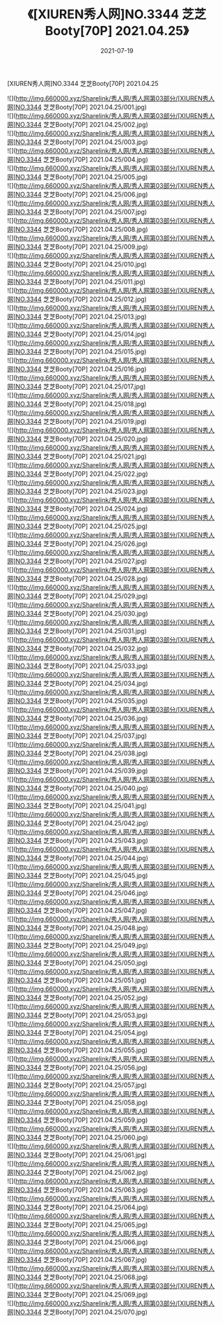 ﻿---
layout: post
title:  《[XIUREN秀人网]NO.3344 芝芝Booty[70P] 2021.04.25》
date:   2021-07-19
img: http://img.660000.xyz/Sharelink/秀人网/秀人网第03部分/[XIUREN秀人网]NO.3344 芝芝Booty[70P] 2021.04.25/000.jpg
categories: [美女, 清纯, 唯美]
---

[XIUREN秀人网]NO.3344 芝芝Booty[70P] 2021.04.25

  ![](http://img.660000.xyz/Sharelink/秀人网/秀人网第03部分/[XIUREN秀人网]NO.3344 芝芝Booty[70P] 2021.04.25/001.jpg) <br> ![](http://img.660000.xyz/Sharelink/秀人网/秀人网第03部分/[XIUREN秀人网]NO.3344 芝芝Booty[70P] 2021.04.25/002.jpg) <br> ![](http://img.660000.xyz/Sharelink/秀人网/秀人网第03部分/[XIUREN秀人网]NO.3344 芝芝Booty[70P] 2021.04.25/003.jpg) <br> ![](http://img.660000.xyz/Sharelink/秀人网/秀人网第03部分/[XIUREN秀人网]NO.3344 芝芝Booty[70P] 2021.04.25/004.jpg) <br> ![](http://img.660000.xyz/Sharelink/秀人网/秀人网第03部分/[XIUREN秀人网]NO.3344 芝芝Booty[70P] 2021.04.25/005.jpg) <br> ![](http://img.660000.xyz/Sharelink/秀人网/秀人网第03部分/[XIUREN秀人网]NO.3344 芝芝Booty[70P] 2021.04.25/006.jpg) <br> ![](http://img.660000.xyz/Sharelink/秀人网/秀人网第03部分/[XIUREN秀人网]NO.3344 芝芝Booty[70P] 2021.04.25/007.jpg) <br> ![](http://img.660000.xyz/Sharelink/秀人网/秀人网第03部分/[XIUREN秀人网]NO.3344 芝芝Booty[70P] 2021.04.25/008.jpg) <br> ![](http://img.660000.xyz/Sharelink/秀人网/秀人网第03部分/[XIUREN秀人网]NO.3344 芝芝Booty[70P] 2021.04.25/009.jpg) <br> ![](http://img.660000.xyz/Sharelink/秀人网/秀人网第03部分/[XIUREN秀人网]NO.3344 芝芝Booty[70P] 2021.04.25/010.jpg) <br> ![](http://img.660000.xyz/Sharelink/秀人网/秀人网第03部分/[XIUREN秀人网]NO.3344 芝芝Booty[70P] 2021.04.25/011.jpg) <br> ![](http://img.660000.xyz/Sharelink/秀人网/秀人网第03部分/[XIUREN秀人网]NO.3344 芝芝Booty[70P] 2021.04.25/012.jpg) <br> ![](http://img.660000.xyz/Sharelink/秀人网/秀人网第03部分/[XIUREN秀人网]NO.3344 芝芝Booty[70P] 2021.04.25/013.jpg) <br> ![](http://img.660000.xyz/Sharelink/秀人网/秀人网第03部分/[XIUREN秀人网]NO.3344 芝芝Booty[70P] 2021.04.25/014.jpg) <br> ![](http://img.660000.xyz/Sharelink/秀人网/秀人网第03部分/[XIUREN秀人网]NO.3344 芝芝Booty[70P] 2021.04.25/015.jpg) <br> ![](http://img.660000.xyz/Sharelink/秀人网/秀人网第03部分/[XIUREN秀人网]NO.3344 芝芝Booty[70P] 2021.04.25/016.jpg) <br> ![](http://img.660000.xyz/Sharelink/秀人网/秀人网第03部分/[XIUREN秀人网]NO.3344 芝芝Booty[70P] 2021.04.25/017.jpg) <br> ![](http://img.660000.xyz/Sharelink/秀人网/秀人网第03部分/[XIUREN秀人网]NO.3344 芝芝Booty[70P] 2021.04.25/018.jpg) <br> ![](http://img.660000.xyz/Sharelink/秀人网/秀人网第03部分/[XIUREN秀人网]NO.3344 芝芝Booty[70P] 2021.04.25/019.jpg) <br> ![](http://img.660000.xyz/Sharelink/秀人网/秀人网第03部分/[XIUREN秀人网]NO.3344 芝芝Booty[70P] 2021.04.25/020.jpg) <br> ![](http://img.660000.xyz/Sharelink/秀人网/秀人网第03部分/[XIUREN秀人网]NO.3344 芝芝Booty[70P] 2021.04.25/021.jpg) <br> ![](http://img.660000.xyz/Sharelink/秀人网/秀人网第03部分/[XIUREN秀人网]NO.3344 芝芝Booty[70P] 2021.04.25/022.jpg) <br> ![](http://img.660000.xyz/Sharelink/秀人网/秀人网第03部分/[XIUREN秀人网]NO.3344 芝芝Booty[70P] 2021.04.25/023.jpg) <br> ![](http://img.660000.xyz/Sharelink/秀人网/秀人网第03部分/[XIUREN秀人网]NO.3344 芝芝Booty[70P] 2021.04.25/024.jpg) <br> ![](http://img.660000.xyz/Sharelink/秀人网/秀人网第03部分/[XIUREN秀人网]NO.3344 芝芝Booty[70P] 2021.04.25/025.jpg) <br> ![](http://img.660000.xyz/Sharelink/秀人网/秀人网第03部分/[XIUREN秀人网]NO.3344 芝芝Booty[70P] 2021.04.25/026.jpg) <br> ![](http://img.660000.xyz/Sharelink/秀人网/秀人网第03部分/[XIUREN秀人网]NO.3344 芝芝Booty[70P] 2021.04.25/027.jpg) <br> ![](http://img.660000.xyz/Sharelink/秀人网/秀人网第03部分/[XIUREN秀人网]NO.3344 芝芝Booty[70P] 2021.04.25/028.jpg) <br> ![](http://img.660000.xyz/Sharelink/秀人网/秀人网第03部分/[XIUREN秀人网]NO.3344 芝芝Booty[70P] 2021.04.25/029.jpg) <br> ![](http://img.660000.xyz/Sharelink/秀人网/秀人网第03部分/[XIUREN秀人网]NO.3344 芝芝Booty[70P] 2021.04.25/030.jpg) <br> ![](http://img.660000.xyz/Sharelink/秀人网/秀人网第03部分/[XIUREN秀人网]NO.3344 芝芝Booty[70P] 2021.04.25/031.jpg) <br> ![](http://img.660000.xyz/Sharelink/秀人网/秀人网第03部分/[XIUREN秀人网]NO.3344 芝芝Booty[70P] 2021.04.25/032.jpg) <br> ![](http://img.660000.xyz/Sharelink/秀人网/秀人网第03部分/[XIUREN秀人网]NO.3344 芝芝Booty[70P] 2021.04.25/033.jpg) <br> ![](http://img.660000.xyz/Sharelink/秀人网/秀人网第03部分/[XIUREN秀人网]NO.3344 芝芝Booty[70P] 2021.04.25/034.jpg) <br> ![](http://img.660000.xyz/Sharelink/秀人网/秀人网第03部分/[XIUREN秀人网]NO.3344 芝芝Booty[70P] 2021.04.25/035.jpg) <br> ![](http://img.660000.xyz/Sharelink/秀人网/秀人网第03部分/[XIUREN秀人网]NO.3344 芝芝Booty[70P] 2021.04.25/036.jpg) <br> ![](http://img.660000.xyz/Sharelink/秀人网/秀人网第03部分/[XIUREN秀人网]NO.3344 芝芝Booty[70P] 2021.04.25/037.jpg) <br> ![](http://img.660000.xyz/Sharelink/秀人网/秀人网第03部分/[XIUREN秀人网]NO.3344 芝芝Booty[70P] 2021.04.25/038.jpg) <br> ![](http://img.660000.xyz/Sharelink/秀人网/秀人网第03部分/[XIUREN秀人网]NO.3344 芝芝Booty[70P] 2021.04.25/039.jpg) <br> ![](http://img.660000.xyz/Sharelink/秀人网/秀人网第03部分/[XIUREN秀人网]NO.3344 芝芝Booty[70P] 2021.04.25/040.jpg) <br> ![](http://img.660000.xyz/Sharelink/秀人网/秀人网第03部分/[XIUREN秀人网]NO.3344 芝芝Booty[70P] 2021.04.25/041.jpg) <br> ![](http://img.660000.xyz/Sharelink/秀人网/秀人网第03部分/[XIUREN秀人网]NO.3344 芝芝Booty[70P] 2021.04.25/042.jpg) <br> ![](http://img.660000.xyz/Sharelink/秀人网/秀人网第03部分/[XIUREN秀人网]NO.3344 芝芝Booty[70P] 2021.04.25/043.jpg) <br> ![](http://img.660000.xyz/Sharelink/秀人网/秀人网第03部分/[XIUREN秀人网]NO.3344 芝芝Booty[70P] 2021.04.25/044.jpg) <br> ![](http://img.660000.xyz/Sharelink/秀人网/秀人网第03部分/[XIUREN秀人网]NO.3344 芝芝Booty[70P] 2021.04.25/045.jpg) <br> ![](http://img.660000.xyz/Sharelink/秀人网/秀人网第03部分/[XIUREN秀人网]NO.3344 芝芝Booty[70P] 2021.04.25/046.jpg) <br> ![](http://img.660000.xyz/Sharelink/秀人网/秀人网第03部分/[XIUREN秀人网]NO.3344 芝芝Booty[70P] 2021.04.25/047.jpg) <br> ![](http://img.660000.xyz/Sharelink/秀人网/秀人网第03部分/[XIUREN秀人网]NO.3344 芝芝Booty[70P] 2021.04.25/048.jpg) <br> ![](http://img.660000.xyz/Sharelink/秀人网/秀人网第03部分/[XIUREN秀人网]NO.3344 芝芝Booty[70P] 2021.04.25/049.jpg) <br> ![](http://img.660000.xyz/Sharelink/秀人网/秀人网第03部分/[XIUREN秀人网]NO.3344 芝芝Booty[70P] 2021.04.25/050.jpg) <br> ![](http://img.660000.xyz/Sharelink/秀人网/秀人网第03部分/[XIUREN秀人网]NO.3344 芝芝Booty[70P] 2021.04.25/051.jpg) <br> ![](http://img.660000.xyz/Sharelink/秀人网/秀人网第03部分/[XIUREN秀人网]NO.3344 芝芝Booty[70P] 2021.04.25/052.jpg) <br> ![](http://img.660000.xyz/Sharelink/秀人网/秀人网第03部分/[XIUREN秀人网]NO.3344 芝芝Booty[70P] 2021.04.25/053.jpg) <br> ![](http://img.660000.xyz/Sharelink/秀人网/秀人网第03部分/[XIUREN秀人网]NO.3344 芝芝Booty[70P] 2021.04.25/054.jpg) <br> ![](http://img.660000.xyz/Sharelink/秀人网/秀人网第03部分/[XIUREN秀人网]NO.3344 芝芝Booty[70P] 2021.04.25/055.jpg) <br> ![](http://img.660000.xyz/Sharelink/秀人网/秀人网第03部分/[XIUREN秀人网]NO.3344 芝芝Booty[70P] 2021.04.25/056.jpg) <br> ![](http://img.660000.xyz/Sharelink/秀人网/秀人网第03部分/[XIUREN秀人网]NO.3344 芝芝Booty[70P] 2021.04.25/057.jpg) <br> ![](http://img.660000.xyz/Sharelink/秀人网/秀人网第03部分/[XIUREN秀人网]NO.3344 芝芝Booty[70P] 2021.04.25/058.jpg) <br> ![](http://img.660000.xyz/Sharelink/秀人网/秀人网第03部分/[XIUREN秀人网]NO.3344 芝芝Booty[70P] 2021.04.25/059.jpg) <br> ![](http://img.660000.xyz/Sharelink/秀人网/秀人网第03部分/[XIUREN秀人网]NO.3344 芝芝Booty[70P] 2021.04.25/060.jpg) <br> ![](http://img.660000.xyz/Sharelink/秀人网/秀人网第03部分/[XIUREN秀人网]NO.3344 芝芝Booty[70P] 2021.04.25/061.jpg) <br> ![](http://img.660000.xyz/Sharelink/秀人网/秀人网第03部分/[XIUREN秀人网]NO.3344 芝芝Booty[70P] 2021.04.25/062.jpg) <br> ![](http://img.660000.xyz/Sharelink/秀人网/秀人网第03部分/[XIUREN秀人网]NO.3344 芝芝Booty[70P] 2021.04.25/063.jpg) <br> ![](http://img.660000.xyz/Sharelink/秀人网/秀人网第03部分/[XIUREN秀人网]NO.3344 芝芝Booty[70P] 2021.04.25/064.jpg) <br> ![](http://img.660000.xyz/Sharelink/秀人网/秀人网第03部分/[XIUREN秀人网]NO.3344 芝芝Booty[70P] 2021.04.25/065.jpg) <br> ![](http://img.660000.xyz/Sharelink/秀人网/秀人网第03部分/[XIUREN秀人网]NO.3344 芝芝Booty[70P] 2021.04.25/066.jpg) <br> ![](http://img.660000.xyz/Sharelink/秀人网/秀人网第03部分/[XIUREN秀人网]NO.3344 芝芝Booty[70P] 2021.04.25/067.jpg) <br> ![](http://img.660000.xyz/Sharelink/秀人网/秀人网第03部分/[XIUREN秀人网]NO.3344 芝芝Booty[70P] 2021.04.25/068.jpg) <br> ![](http://img.660000.xyz/Sharelink/秀人网/秀人网第03部分/[XIUREN秀人网]NO.3344 芝芝Booty[70P] 2021.04.25/069.jpg) <br> ![](http://img.660000.xyz/Sharelink/秀人网/秀人网第03部分/[XIUREN秀人网]NO.3344 芝芝Booty[70P] 2021.04.25/070.jpg) <br>